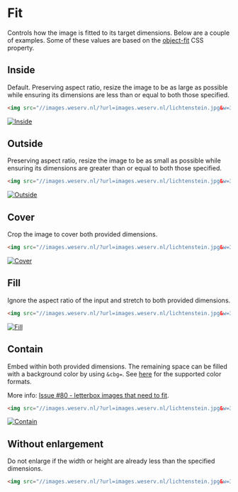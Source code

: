 # Fit

Controls how the image is fitted to its target dimensions. Below are a couple of examples. Some of these
values are based on the [object-fit](https://developer.mozilla.org/en-US/docs/Web/CSS/object-fit) CSS property.

## Inside <Parameter text="&fit=inside"/>

Default. Preserving aspect ratio, resize the image to be as large as possible while ensuring its dimensions
are less than or equal to both those specified.

```html
<img src="//images.weserv.nl/?url=images.weserv.nl/lichtenstein.jpg&w=300&h=300&fit=inside">
```
[![Inside](/static/lichtenstein.jpg?w=300&h=300&fit=inside)](/?url=images.weserv.nl/lichtenstein.jpg&w=300&h=300&fit=inside)

## Outside <Parameter text="&fit=outside"/><Badge text="New!" type="warn" vertical="middle"/>

Preserving aspect ratio, resize the image to be as small as possible while ensuring its dimensions are
greater than or equal to both those specified.

```html
<img src="//images.weserv.nl/?url=images.weserv.nl/lichtenstein.jpg&w=300&h=300&fit=outside">
```
[![Outside](/static/lichtenstein.jpg?w=300&h=300&fit=outside)](/?url=images.weserv.nl/lichtenstein.jpg&w=300&h=300&fit=outside)

## Cover <Parameter text="&fit=cover"/>

Crop the image to cover both provided dimensions.

```html
<img src="//images.weserv.nl/?url=images.weserv.nl/lichtenstein.jpg&w=300&h=300&fit=cover">
```
[![Cover](/static/lichtenstein.jpg?w=300&h=300&fit=cover)](/?url=images.weserv.nl/lichtenstein.jpg&w=300&h=300&fit=cover)

## Fill <Parameter text="&fit=fill"/>

Ignore the aspect ratio of the input and stretch to both provided dimensions.

```html
<img src="//images.weserv.nl/?url=images.weserv.nl/lichtenstein.jpg&w=300&h=300&fit=fill">
```
[![Fill](/static/lichtenstein.jpg?w=300&h=300&fit=fill)](/?url=images.weserv.nl/lichtenstein.jpg&w=300&h=300&fit=fill)

## Contain <Parameter text="&fit=contain"/>

Embed within both provided dimensions. The remaining space can be filled with a background color by
using `&cbg=`. See [here](adjustment.md#background) for the supported color formats.

More info: [Issue #80 - letterbox images that need to fit](https://github.com/weserv/images/issues/80).

```html
<img src="//images.weserv.nl/?url=images.weserv.nl/lichtenstein.jpg&w=300&h=300&fit=contain&cbg=black">
```
[![Contain](/static/lichtenstein.jpg?w=300&h=300&fit=contain&cbg=black)](/?url=images.weserv.nl/lichtenstein.jpg&w=300&h=300&fit=contain&cbg=black)

## Without enlargement <Parameter text="&we"/>

Do not enlarge if the width or height are already less than the specified dimensions.

```html
<img src="//images.weserv.nl/?url=images.weserv.nl/lichtenstein.jpg&w=300&h=300&fit=inside&we">
```

